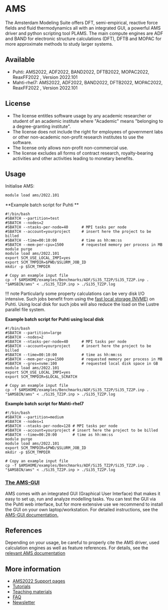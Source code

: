 # AMS

The Amsterdam Modeling Suite offers DFT, semi-empirical, reactive force fields and fluid thermodynamics all with an integrated GUI, a powerful AMS driver and python scripting tool PLAMS. The main compute engines are ADF and BAND for electronic structure calculations (DFT), DFTB and MOPAC for more approximate methods to study larger systems.  

## Available

-   Puhti: AMS2022, ADF2022, BAND2022, DFTB2022, MOPAC2022, ReaxFF2022 , Version 2022.101
-   Mahti-rhel7: AMS2022, ADF2022, BAND2022, DFTB2022, MOPAC2022, ReaxFF2022 , Version 2022.101

## License
-  The license entitles software usage by any academic researcher or student of an academic institute where "Academic" means "belonging to a degree-granting institute". 
-  The license does not include the right for employees of government labs or other non-academic non-profit research institutes to use the software. 
-  The license only allows non-profit non-commercial use. 
-  The license excludes all forms of contract research, royalty-bearing activities and other activities leading to monetary benefits.

## Usage

Initialise AMS:

```bash
module load ams/2022.101
```


**Example batch script for Puhti **

```
#!/bin/bash
#SBATCH --partition=test
#SBATCH --nodes=2
#SBATCH --ntasks-per-node=40      # MPI tasks per node
#SBATCH --account=yourproject     # insert here the project to be billed 
#SBATCH --time=00:10:00           # time as hh:mm:ss
#SBATCH --mem-per-cpu=1500        # requested memory per process in MB
module purge
module load ams/2022.101
export SCM_USE_LOCAL_IMPI=yes
export SCM_TMPDIR=$PWD/$SLURM_JOB_ID
mkdir -p $SCM_TMPDIR

# Copy an example input file
cp -f $AMSHOME/examples/Benchmarks/ADF/Si35_TZ2P/Si35_TZ2P.inp .
"$AMSBIN/ams" < ./Si35_TZ2P.inp > ./Si35_TZ2P.log
```

!!! note
    Particularly some property calculations can be very disk I/O intensive. Such jobs benefit from using the [fast local storage (NVME)](../../computing/running/creating-job-scripts-puhti/#local-storage) on Puhti. Using local disk for such jobs will also reduce the load on the Lustre parallel file system.
 

   
**Example batch script for Puhti using local disk**

```
#!/bin/bash
#SBATCH --partition=large
#SBATCH --nodes=2
#SBATCH --ntasks-per-node=40      # MPI tasks per node
#SBATCH --account=yourproject     # insert here the project to be billed
#SBATCH --time=00:10:00           # time as hh:mm:ss
#SBATCH --mem-per-cpu=1500        # requested memory per process in MB
#SBATCH --gres=nvme:100           # requested local disk space in GB
module load ams/2022.101
export SCM_USE_LOCAL_IMPI=yes
export SCM_TMPDIR=$LOCAL_SCRATCH

# Copy an example input file
cp -f $AMSHOME/examples/Benchmarks/ADF/Si35_TZ2P/Si35_TZ2P.inp .
"$AMSBIN/ams" < ./Si35_TZ2P.inp > ./Si35_TZ2P.log
```

**Example batch script for Mahti-rhel7**

```
#!/bin/bash
#SBATCH --partition=medium
#SBATCH --nodes=1
#SBATCH --ntasks-per-node=128 # MPI tasks per node
#SBATCH --account=yourproject # insert here the project to be billed
#SBATCH --time=00:20:00       # time as hh:mm:ss
module purge
module load ams/2022.101
export SCM_TMPDIR=$PWD/$SLURM_JOB_ID
mkdir -p $SCM_TMPDIR

# Copy an example input file
cp -f $AMSHOME/examples/Benchmarks/ADF/Si35_TZ2P/Si35_TZ2P.inp .
"$AMSBIN/ams" < ./Si35_TZ2P.inp > ./Si35_TZ2P.log
```

### [The AMS-GUI](../apps/ams-gui.md)

AMS comes with an integrated GUI (Graphical User Interface) that makes it easy to set up, run and analyze modelling tasks.
You can test the GUI via the Puhti web interface, but for more extensive use we recommend to install
the GUI on your own laptop/workstation. For detailed instructions, see the [AMS-GUI documentation.](../apps/ams-gui.md)

## References

Depending on your usage, be careful to properly cite the AMS driver, used calculation engines as well as feature references. For details, see the [relevant AMS documentation](https://www.scm.com/doc/Documentation/ ) 

## More information
-   [AMS2022 Support pages](https://www.scm.com/support/)
-   [Tutorials](https://www.scm.com/doc/Tutorials/index.html)
-   [Teaching materials](https://www.scm.com/support/adf-teaching-materials/)
-   [FAQ](https://www.scm.com/faq/)
-   [Newsletter](https://www.scm.com/newsletters/)
